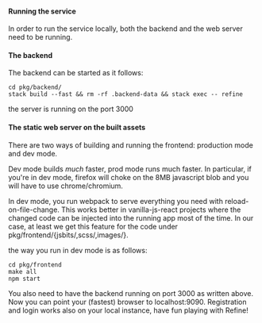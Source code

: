 #### Running the service

In order to run the service locally, both the backend and the web
server need to be running.

#### The backend

The backend can be started as it follows:

    cd pkg/backend/
    stack build --fast && rm -rf .backend-data && stack exec -- refine

the server is running on the port 3000

#### The static web server on the built assets

There are two ways of building and running the frontend: production
mode and dev mode.

Dev mode builds *much* faster, prod mode runs much faster. In
particular, if you're in dev mode, firefox will choke on the 8MB
javascript blob and you will have to use chrome/chromium.

In dev mode, you run webpack to serve everything you need with
reload-on-file-change. This works better in vanilla-js-react projects
where the changed code can be injected into the running app most of
the time. In our case, at least we get this feature for the code under
pkg/frontend/{jsbits/,scss/,images/}.

the way you run in dev mode is as follows:

```
cd pkg/frontend
make all
npm start
```

You also need to have the backend running on port 3000 as written
above. Now you can point your (fastest) browser to
localhost:9090. Registration and login works also on your local
instance, have fun playing with Refine!
